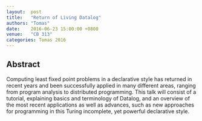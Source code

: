 ```yaml
--- 
layout:  post 
title:   "Return of Living Datalog"
authors: "Tomas"
date:    2016-06-23 15:00:00 +0800
venue:   "CB 313"
categories: Tomas 2016
--- 
```

## Abstract

Computing least fixed point problems in a declarative style has returned in
recent years and been successfully applied in many different areas, ranging
from
program analysis to distributed programming. This talk will consist of a
tutorial, explaining basics and terminology of Datalog, and an overview of
the
most recent applications as well as advances, such as new approaches for
programming in this Turing incomplete, yet powerful declarative style.

